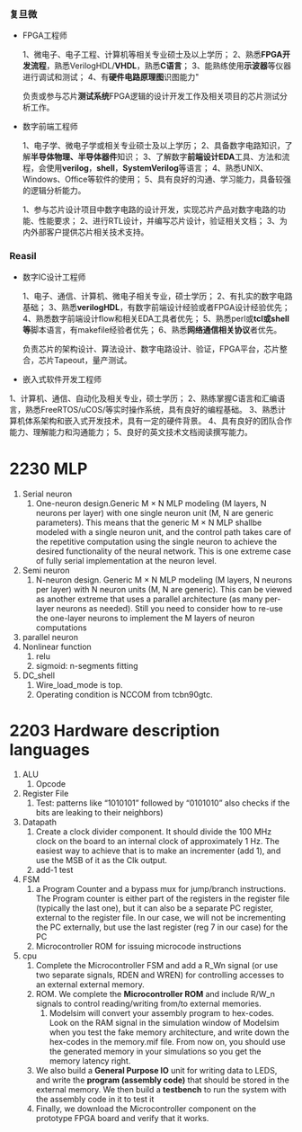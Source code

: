 ### 复旦微
- FPGA工程师
  
    1、微电子、电子工程、计算机等相关专业硕士及以上学历；
    2、熟悉**FPGA开发流程**，熟悉VerilogHDL/**VHDL**，熟悉**C语言**；
    3、能熟练使用**示波器**等仪器进行调试和测试；
    4、有**硬件电路原理图**识图能力"

    负责或参与芯片**测试系统**FPGA逻辑的设计开发工作及相关项目的芯片测试分析工作。

- 数字前端工程师
  
    1、电子学、微电子学或相关专业硕士及以上学历；
    2、具备数字电路知识，了解**半导体物理、半导体器件**知识；
    3、了解数字**前端设计EDA**工具、方法和流程，会使用**verilog**，**shell**，**SystemVerilog**等语言；
    4、熟悉UNIX、Windows、Office等软件的使用；
    5、具有良好的沟通、学习能力，具备较强的逻辑分析能力。

    1、参与芯片设计项目中数字电路的设计开发，实现芯片产品对数字电路的功能、性能要求；
    2、进行RTL设计，并编写芯片设计，验证相关文档；
    3、为内外部客户提供芯片相关技术支持。
			
			
			
### Reasil
- 数字IC设计工程师

    1、电子、通信、计算机、微电子相关专业，硕士学历；
    2、有扎实的数字电路基础；
    3、熟悉**verilogHDL**，有数字前端设计经验或者FPGA设计经验优先；
    4、熟悉数字前端设计flow和相关EDA工具者优先；
    5、熟悉perl或**tcl或shell等**脚本语言，有makefile经验者优先；
    6、熟悉**网络通信相关协议**者优先。
    
    负责芯片的架构设计、算法设计、数字电路设计、验证，FPGA平台，芯片整合，芯片Tapeout，量产测试。

- 嵌入式软件开发工程师

1、计算机、通信、自动化及相关专业，硕士学历；
2、熟练掌握C语言和汇编语言，熟悉FreeRTOS/uCOS/等实时操作系统，具有良好的编程基础。
3、熟悉计算机体系架构和嵌入式开发技术，具有一定的硬件背景。
4、具有良好的团队合作能力、理解能力和沟通能力；
5、良好的英文技术文档阅读撰写能力。


# 2230 MLP
1. Serial neuron
   1. One-neuron design.Generic M × N MLP modeling (M layers, N neurons per layer) with one single neuron
unit (M, N are generic parameters). This means that the generic M × N MLP shallbe modeled with a single neuron unit, and the control path takes care of the repetitive computation using the single neuron to achieve the desired functionality of the neural network. This is one extreme case of fully serial implementation at the neuron level.
2. Semi neuron
   1. N-neuron design. Generic M × N MLP modeling (M layers, N neurons per layer) with N neuron units (M, N are generic). This can be viewed as another extreme that uses a parallel architecture (as many per-layer neurons as needed). Still you need to consider how to re-use the one-layer neurons to implement the M layers of neuron computations
1. parallel neuron
2. Nonlinear function
   1. relu
   2. sigmoid: n-segments fitting
3. DC_shell
   1.  Wire_load_mode is top. 
   2.  Operating condition is NCCOM from tcbn90gtc.



# 2203 Hardware description languages
1. ALU
   1. Opcode
2. Register File
   1. Test: patterns like “1010101” followed by “0101010” also checks if the bits are leaking to their neighbors)
3. Datapath
   1. Create a clock divider component. It should divide the 100 MHz clock on the board to an internal clock of approximately 1 Hz. The easiest way to achieve that is to make an incrementer (add 1), and use the MSB of it as the Clk output. 
   2.  add-1 test
4. FSM
   1. a Program Counter and a bypass mux for jump/branch instructions. The Program counter is either part of the registers in the register file (typically the last one), but it can also be a separate PC register, external to the register file. In our case, we will not be incrementing the PC externally, but use the last register (reg 7 in our case) for the PC
   2.  Microcontroller ROM for issuing microcode instructions
5. cpu
   1. Complete the Microcontroller FSM and add a R_Wn signal (or use two separate signals, RDEN and WREN) for controlling accesses to an external external memory. 
   2. ROM.  We complete the **Microcontroller ROM** and include R/W_n signals to control reading/writing from/to external memories. 
      1. Modelsim will convert your assembly program to hex-codes. Look on the RAM signal in the simulation window of Modelsim when you test the fake memory architecture, and write down the hex-codes in the memory.mif file. From now on, you should use the generated memory in your simulations so you get the memory latency right. 
   3. We also build a **General Purpose IO** unit for writing data to LEDS, and write the **program (assembly code)** that should be stored in the external memory. We then build a **testbench** to run the system with the assembly code in it to test it
   4. Finally, we download the Microcontroller component on the prototype FPGA board and verify that it works.



